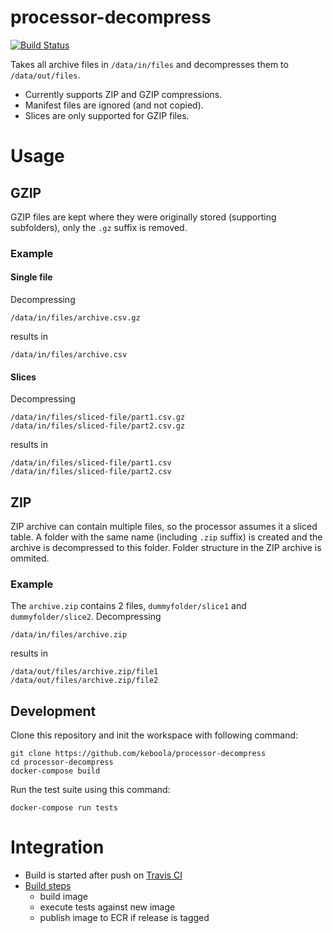 # processor-decompress

[![Build Status](https://travis-ci.org/keboola/processor-decompress.svg?branch=master)](https://travis-ci.org/keboola/processor-decompress)

Takes all archive files in `/data/in/files` and decompresses them to `/data/out/files`. 

 - Currently supports ZIP and GZIP compressions.
 - Manifest files are ignored (and not copied).
 - Slices are only supported for GZIP files.
   
# Usage

## GZIP

GZIP files are kept where they were originally stored (supporting subfolders), only the `.gz` suffix is removed.

### Example

#### Single file

Decompressing
```
/data/in/files/archive.csv.gz
```
results in 
```
/data/in/files/archive.csv
```

#### Slices
Decompressing
```
/data/in/files/sliced-file/part1.csv.gz
/data/in/files/sliced-file/part2.csv.gz
```
results in 
```
/data/in/files/sliced-file/part1.csv
/data/in/files/sliced-file/part2.csv
```

## ZIP

ZIP archive can contain multiple files, so the processor assumes it a sliced table. 
A folder with the same name (including `.zip` suffix) is created and the archive is decompressed to this folder.
Folder structure in the ZIP archive is ommited.

### Example
The `archive.zip` contains 2 files, `dummyfolder/slice1` and `dummyfolder/slice2`. Decompressing 
```
/data/in/files/archive.zip
```
results in
```
/data/out/files/archive.zip/file1
/data/out/files/archive.zip/file2
```

## Development
 
Clone this repository and init the workspace with following command:

```
git clone https://github.com/keboola/processor-decompress
cd processor-decompress
docker-compose build
```

Run the test suite using this command:

```
docker-compose run tests
```
 
# Integration
 - Build is started after push on [Travis CI](https://travis-ci.org/keboola/processor-decompress)
 - [Build steps](https://github.com/keboola/processor-decompress/blob/master/.travis.yml)
   - build image
   - execute tests against new image
   - publish image to ECR if release is tagged
